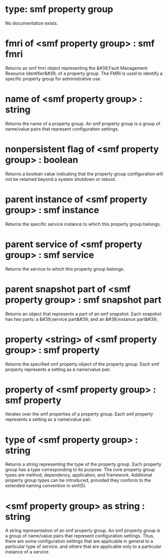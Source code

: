 # type: smf property group

No documentation exists.

# fmri of &lt;smf property group&gt; : smf fmri

Returns an smf fmri object representing the &amp;#39;Fault Management Resource Identifier&amp;#39; of a property group. The FMRI is used to identify a specific property group for administrative use.

# name of &lt;smf property group&gt; : string

Returns the name of a property group. An smf property group is a group of name/value pairs that represent configuration settings.

# nonpersistent flag of &lt;smf property group&gt; : boolean

Returns a boolean value indicating that the property group configuration will not be retained beyond a system shutdown or reboot.

# parent instance of &lt;smf property group&gt; : smf instance

Returns the specific service instance to which this property group belongs.

# parent service of &lt;smf property group&gt; : smf service

Returns the service to which this property group belongs.

# parent snapshot part of &lt;smf property group&gt; : smf snapshot part

Returns an object that represents a part of an smf snapshot. Each snapshot has two parts: a &amp;#39;service part&amp;#39; and an &amp;#39;instance part&amp;#39;.

# property &lt;string&gt; of &lt;smf property group&gt; : smf property

Returns the specified smf property object of the property group. Each smf property represents a setting as a name/value pair.

# property of &lt;smf property group&gt; : smf property

Iterates over the smf properties of a property group. Each smf property represents a setting as a name/value pair.

# type of &lt;smf property group&gt; : string

Returns a string representing the type of the property group. Each property group has a type corresponding to its purpose. The core property group types are method, dependency, application, and framework. Additional property group types can be introduced, provided they conform to the extended naming convention in smf(5).

# &lt;smf property group&gt; as string : string

A string representation of an smf property group. An smf property group is a group of name/value pairs that represent configuration settings. Thus, there are some configuration settings that are applicable in general to a particular type of service, and others that are applicable only to a particular instance of a service.
